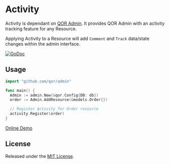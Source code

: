 # Activity

Activity is dependant on [QOR Admin](https://github.com/qor/admin). It provides QOR Admin with an activity tracking feature for any Resource.

Applying Activity to a Resource will add `Comment` and `Track` data/state changes within the admin interface.

[![GoDoc](https://godoc.org/github.com/qor/activity?status.svg)](https://godoc.org/github.com/qor/activity)

## Usage

```go
import "github.com/qor/admin"

func main() {
  Admin := admin.New(&qor.Config{DB: db})
  order := Admin.AddResource(&models.Order{})

  // Register Activity for Order resource
  activity.Register(order)
}
```

[Online Demo](http://demo.getqor.com/admin/orders)

## License

Released under the [MIT License](http://opensource.org/licenses/MIT).
